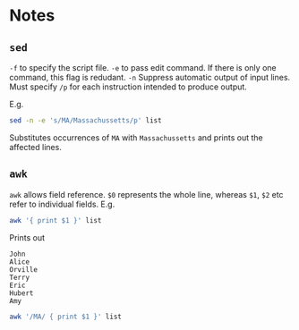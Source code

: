 # Notes 

## `sed`

`-f` to specify the script file.
`-e` to pass edit command. If there is only one command, this flag is redudant.
`-n` Suppress automatic output of input lines. Must specify `/p` for each instruction intended to produce output.

E.g.

```bash
sed -n -e 's/MA/Massachussetts/p' list
```
Substitutes occurrences of `MA` with `Massachussetts` and prints out the affected lines.


## `awk`


`awk` allows field reference. `$0` represents the whole line, whereas `$1`, `$2` etc refer to individual fields. E.g.

```bash
awk '{ print $1 }' list
```

Prints out

```
John
Alice
Orville
Terry
Eric
Hubert
Amy
```

```bash
awk '/MA/ { print $1 }' list
```


